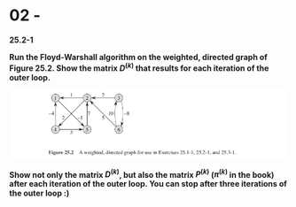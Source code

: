 # 02 - 

**25.2-1**

**Run the Floyd-Warshall algorithm on the weighted, directed graph of Figure 25.2.
Show the matrix $D^{(k)}$ that results for each iteration of the outer loop.**

![](.\img\2.png)

**Show not only the matrix $D^{(k)}$, but also the matrix $P^{(k)}$ ($π^{(k)}$ in the book) after each iteration of the outer loop. You can stop after three iterations of the outer loop :)**

